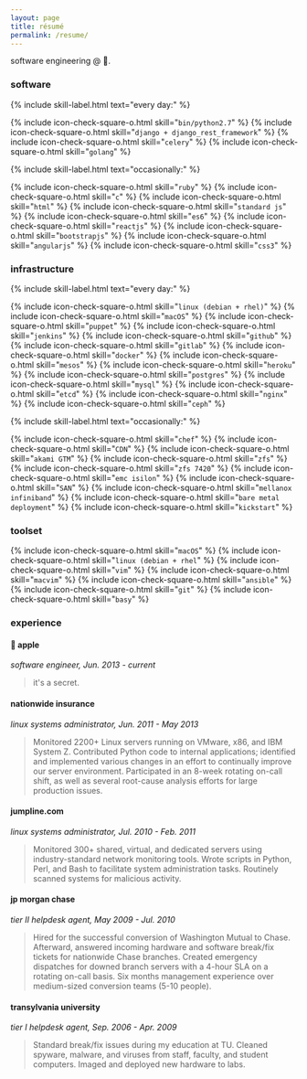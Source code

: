 ```yaml
---
layout: page
title: résumé
permalink: /resume/
---
```


software engineering @ .

### **software**

<div>

{% include skill-label.html text="every day:" %} <div class="skill-content" markdown="1">{% include icon-check-square-o.html skill="`bin/python2.7`" %} {% include icon-check-square-o.html skill="`django + django_rest_framework`" %} {% include icon-check-square-o.html skill="`celery`" %} {% include icon-check-square-o.html skill="`golang`" %}</div>

</div>

<div style="clear: both"></div>

{% include skill-label.html text="occasionally:" %} <div class="skill-content" markdown="1">{% include icon-check-square-o.html skill="`ruby`" %} {% include icon-check-square-o.html skill="`c`" %} {% include icon-check-square-o.html skill="`html`" %} {% include icon-check-square-o.html skill="`standard js`" %} {% include icon-check-square-o.html skill="`es6`" %} {% include icon-check-square-o.html skill="`reactjs`" %} {% include icon-check-square-o.html skill="`bootstrapjs`" %} {% include icon-check-square-o.html skill="`angularjs`" %} {% include icon-check-square-o.html skill="`css3`" %}</div>

<div style="clear: both"></div>

### **infrastructure**

{% include skill-label.html text="every day:" %} <div class="skill-content" markdown="1">{% include icon-check-square-o.html skill="`linux (debian + rhel)`" %} {% include icon-check-square-o.html skill="`macOS`" %} {% include icon-check-square-o.html skill="`puppet`" %} {% include icon-check-square-o.html skill="`jenkins`" %} {% include icon-check-square-o.html skill="`github`" %} {% include icon-check-square-o.html skill="`gitlab`" %} {% include icon-check-square-o.html skill="`docker`" %} {% include icon-check-square-o.html skill="`mesos`" %} {% include icon-check-square-o.html skill="`heroku`" %} {% include icon-check-square-o.html skill="`postgres`" %} {% include icon-check-square-o.html skill="`mysql`" %} {% include icon-check-square-o.html skill="`etcd`" %} {% include icon-check-square-o.html skill="`nginx`" %} {% include icon-check-square-o.html skill="`ceph`" %}</div>

<div style="clear: both"></div>

{% include skill-label.html text="occasionally:" %} <div class="skill-content" markdown="1">{% include icon-check-square-o.html skill="`chef`" %} {% include icon-check-square-o.html skill="`CDN`" %} {% include icon-check-square-o.html skill="`akami GTM`" %} {% include icon-check-square-o.html skill="`zfs`" %} {% include icon-check-square-o.html skill="`zfs 7420`" %} {% include icon-check-square-o.html skill="`emc isilon`" %} {% include icon-check-square-o.html skill="`SAN`" %} {% include icon-check-square-o.html skill="`mellanox infiniband`" %} {% include icon-check-square-o.html skill="`bare metal deployment`" %} {% include icon-check-square-o.html skill="`kickstart`" %}</div>

<div style="clear: both"></div>

### **toolset**

{% include icon-check-square-o.html skill="`macOS`" %} {% include icon-check-square-o.html skill="`linux (debian + rhel`" %} {% include icon-check-square-o.html skill="`vim`" %} {% include icon-check-square-o.html skill="`macvim`" %} {% include icon-check-square-o.html skill="`ansible`" %} {% include icon-check-square-o.html skill="`git`" %} {% include icon-check-square-o.html skill="`basy`" %} 
### **experience**

####  **apple**

_software engineer, Jun. 2013 - current_

> it's a secret.

#### **nationwide insurance**

_linux systems administrator, Jun. 2011 - May 2013_

> Monitored 2200+ Linux servers running on VMware, x86, and IBM System Z. Contributed Python code to internal applications; identified and implemented various changes in an effort to continually improve our server environment. Participated in an 8-week rotating on-call shift, as well as several root-cause analysis efforts for large production issues.

#### **jumpline.com**

_linux systems administrator, Jul. 2010 - Feb. 2011_

> Monitored 300+ shared, virtual, and dedicated servers using industry-standard network monitoring tools. Wrote scripts in Python, Perl, and Bash to facilitate system administration tasks. Routinely scanned systems for malicious activity.

#### **jp morgan chase**

_tier II helpdesk agent, May 2009 - Jul. 2010_

> Hired for the successful conversion of Washington Mutual to Chase.  Afterward, answered incoming hardware and software break/fix tickets for nationwide Chase branches.  Created emergency dispatches for downed branch servers with a 4-hour SLA on a rotating on-call basis.  Six months management experience over medium-sized conversion teams (5-10 people).

#### **transylvania university**

_tier I helpdesk agent, Sep. 2006 - Apr. 2009_

> Standard break/fix issues during my education at TU. Cleaned spyware, malware, and viruses from staff, faculty, and student computers. Imaged and deployed new hardware to labs.
